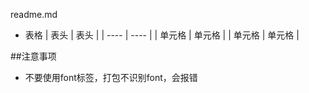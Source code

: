 readme.md
- 表格
|  表头   | 表头  |
|  ----  | ----  |
| 单元格  | 单元格 |
| 单元格  | 单元格 |

##注意事项
- 不要使用font标签，打包不识别font，会报错
